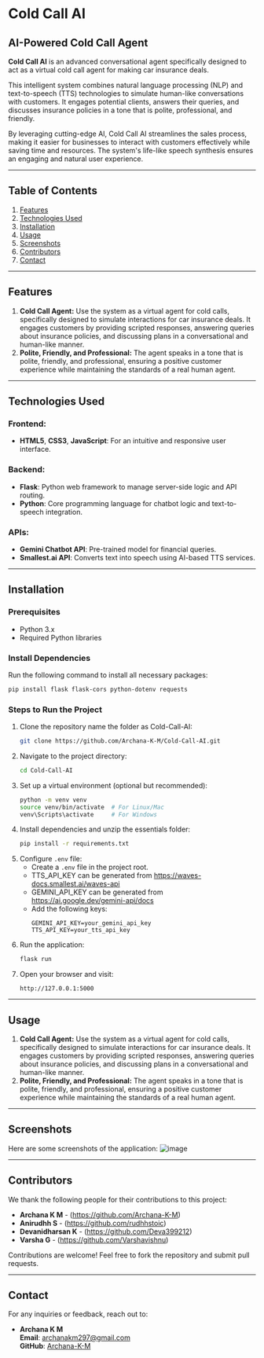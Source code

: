 # Cold Call AI
## AI-Powered Cold Call Agent

**Cold Call AI** is an advanced conversational agent specifically designed to act as a virtual cold call agent for making car insurance deals.

This intelligent system combines natural language processing (NLP) and text-to-speech (TTS) technologies to simulate human-like conversations with customers. It engages potential clients, answers their queries, and discusses insurance policies in a tone that is polite, professional, and friendly.

By leveraging cutting-edge AI, Cold Call AI streamlines the sales process, making it easier for businesses to interact with customers effectively while saving time and resources. The system's life-like speech synthesis ensures an engaging and natural user experience.

---

## Table of Contents
1. [Features](#features)
2. [Technologies Used](#technologies-used)
3. [Installation](#installation)
4. [Usage](#usage)
5. [Screenshots](#screenshots)
6. [Contributors](#contributors)
7. [Contact](#contact)

---

## Features
1. **Cold Call Agent:** Use the system as a virtual agent for cold calls, specifically designed to simulate interactions for car insurance deals. It engages customers by providing scripted responses, answering queries about insurance policies, and discussing plans in a conversational and human-like manner.
2. **Polite, Friendly, and Professional:** The agent speaks in a tone that is polite, friendly, and professional, ensuring a positive customer experience while maintaining the standards of a real human agent.

---

## Technologies Used
### Frontend:
- **HTML5**, **CSS3**, **JavaScript**: For an intuitive and responsive user interface.

### Backend:
- **Flask**: Python web framework to manage server-side logic and API routing.
- **Python**: Core programming language for chatbot logic and text-to-speech integration.

### APIs:
- **Gemini Chatbot API**: Pre-trained model for financial queries.
- **Smallest.ai API**: Converts text into speech using AI-based TTS services.

---

## Installation

### Prerequisites
- Python 3.x
- Required Python libraries

### Install Dependencies
Run the following command to install all necessary packages:
```bash
pip install flask flask-cors python-dotenv requests
```

### Steps to Run the Project
1. Clone the repository name the folder as Cold-Call-AI:
   ```bash
   git clone https://github.com/Archana-K-M/Cold-Call-AI.git
   ```
2. Navigate to the project directory:
   ```bash
   cd Cold-Call-AI
   ```
3. Set up a virtual environment (optional but recommended):
   ```bash
   python -m venv venv
   source venv/bin/activate  # For Linux/Mac
   venv\Scripts\activate     # For Windows
   ```
4. Install dependencies and unzip the essentials folder:
   ```bash
   pip install -r requirements.txt
   ```
5. Configure `.env` file:
   - Create a `.env` file in the project root.
   - TTS_API_KEY can be generated from https://waves-docs.smallest.ai/waves-api
   - GEMINI_API_KEY can be generated from https://ai.google.dev/gemini-api/docs
   - Add the following keys:
     ```env
     GEMINI_API_KEY=your_gemini_api_key
     TTS_API_KEY=your_tts_api_key    
     ```
6. Run the application:
   ```bash
   flask run
   ```
7. Open your browser and visit:
   ```
   http://127.0.0.1:5000
   ```

---

## Usage
1. **Cold Call Agent:** Use the system as a virtual agent for cold calls, specifically designed to simulate interactions for car insurance deals. It engages customers by providing scripted responses, answering queries about insurance policies, and discussing plans in a conversational and human-like manner.
2. **Polite, Friendly, and Professional:** The agent speaks in a tone that is polite, friendly, and professional, ensuring a positive customer experience while maintaining the standards of a real human agent.

---

## Screenshots
Here are some screenshots of the application:
![image](https://github.com/user-attachments/assets/c6366b72-a6ec-459e-85c2-d51ac259090e)


---

## Contributors
We thank the following people for their contributions to this project:

- **Archana K M** - (https://github.com/Archana-K-M)
- **Anirudhh S** - (https://github.com/rudhhstoic)
- **Devanidharsan K** - (https://github.com/Deva399212)
- **Varsha G** - (https://github.com/Varshavishnu)

Contributions are welcome! Feel free to fork the repository and submit pull requests.

---

## Contact
For any inquiries or feedback, reach out to:

- **Archana K M**  
  **Email**: archanakm297@gmail.com  
  **GitHub**: [Archana-K-M](https://github.com/Archana-K-M)
